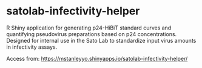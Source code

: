 # satolab-infectivity-helper
R Shiny application for generating p24-HiBiT standard curves and quantifying pseudovirus preparations based on p24 concentrations. Designed for internal use in the Sato Lab to standardize input virus amounts in infectivity assays.

Access from:
https://mstanleyyo.shinyapps.io/satolab-infectivity-helper/
